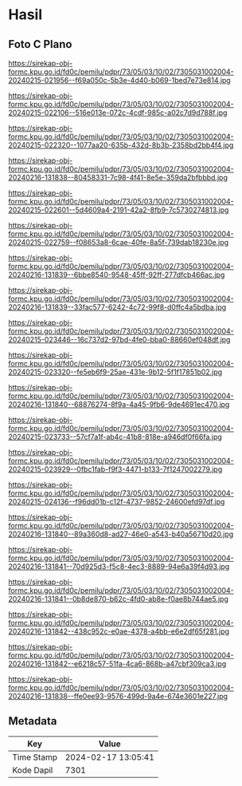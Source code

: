 # Hasil

## Foto C Plano

https://sirekap-obj-formc.kpu.go.id/fd0c/pemilu/pdpr/73/05/03/10/02/7305031002004-20240215-021956--f69a050c-5b3e-4d40-b069-1bed7e73e814.jpg

https://sirekap-obj-formc.kpu.go.id/fd0c/pemilu/pdpr/73/05/03/10/02/7305031002004-20240215-022106--516e013e-072c-4cdf-985c-a02c7d9d788f.jpg

https://sirekap-obj-formc.kpu.go.id/fd0c/pemilu/pdpr/73/05/03/10/02/7305031002004-20240215-022320--1077aa20-635b-432d-8b3b-2358bd2bb4f4.jpg

https://sirekap-obj-formc.kpu.go.id/fd0c/pemilu/pdpr/73/05/03/10/02/7305031002004-20240216-131838--80458331-7c98-4f41-8e5e-359da2bfbbbd.jpg

https://sirekap-obj-formc.kpu.go.id/fd0c/pemilu/pdpr/73/05/03/10/02/7305031002004-20240215-022601--5d4609a4-2191-42a2-8fb9-7c5730274813.jpg

https://sirekap-obj-formc.kpu.go.id/fd0c/pemilu/pdpr/73/05/03/10/02/7305031002004-20240215-022759--f08653a8-6cae-40fe-8a5f-739dab18230e.jpg

https://sirekap-obj-formc.kpu.go.id/fd0c/pemilu/pdpr/73/05/03/10/02/7305031002004-20240216-131839--6bbe8540-9548-45ff-92ff-277dfcb466ac.jpg

https://sirekap-obj-formc.kpu.go.id/fd0c/pemilu/pdpr/73/05/03/10/02/7305031002004-20240216-131839--33fac577-6242-4c72-99f8-d0ffc4a5bdba.jpg

https://sirekap-obj-formc.kpu.go.id/fd0c/pemilu/pdpr/73/05/03/10/02/7305031002004-20240215-023446--16c737d2-97bd-4fe0-bba0-88660ef048df.jpg

https://sirekap-obj-formc.kpu.go.id/fd0c/pemilu/pdpr/73/05/03/10/02/7305031002004-20240215-023320--fe5eb6f9-25ae-431e-9b12-5f1f17851b02.jpg

https://sirekap-obj-formc.kpu.go.id/fd0c/pemilu/pdpr/73/05/03/10/02/7305031002004-20240216-131840--68876274-8f9a-4a45-9fb6-9de4691ec470.jpg

https://sirekap-obj-formc.kpu.go.id/fd0c/pemilu/pdpr/73/05/03/10/02/7305031002004-20240215-023733--57cf7a1f-ab4c-41b8-818e-a946df0f66fa.jpg

https://sirekap-obj-formc.kpu.go.id/fd0c/pemilu/pdpr/73/05/03/10/02/7305031002004-20240215-023929--0fbc1fab-f9f3-4471-b133-7f1247002279.jpg

https://sirekap-obj-formc.kpu.go.id/fd0c/pemilu/pdpr/73/05/03/10/02/7305031002004-20240215-024136--f96dd01b-c12f-4737-9852-24600efd97df.jpg

https://sirekap-obj-formc.kpu.go.id/fd0c/pemilu/pdpr/73/05/03/10/02/7305031002004-20240216-131840--89a360d8-ad27-46e0-a543-b40a56710d20.jpg

https://sirekap-obj-formc.kpu.go.id/fd0c/pemilu/pdpr/73/05/03/10/02/7305031002004-20240216-131841--70d925d3-f5c8-4ec3-8889-94e6a39f4d93.jpg

https://sirekap-obj-formc.kpu.go.id/fd0c/pemilu/pdpr/73/05/03/10/02/7305031002004-20240216-131841--0b8de870-b62c-4fd0-ab8e-f0ae8b744ae5.jpg

https://sirekap-obj-formc.kpu.go.id/fd0c/pemilu/pdpr/73/05/03/10/02/7305031002004-20240216-131842--438c952c-e0ae-4378-a4bb-e6e2df65f281.jpg

https://sirekap-obj-formc.kpu.go.id/fd0c/pemilu/pdpr/73/05/03/10/02/7305031002004-20240216-131842--e6218c57-51fa-4ca6-868b-a47cbf309ca3.jpg

https://sirekap-obj-formc.kpu.go.id/fd0c/pemilu/pdpr/73/05/03/10/02/7305031002004-20240216-131838--ffe0ee93-9576-499d-9a4e-674e3601e227.jpg


## Metadata

| Key        | Value               |
| ---------- | ------------------- |
| Time Stamp | 2024-02-17 13:05:41 |
| Kode Dapil | 7301                |



